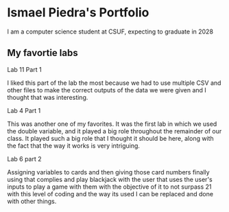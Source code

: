 # Ismael Piedra's Portfolio 
I am a computer science student at CSUF, expecting to graduate in 2028
## My favortie labs 
Lab 11 Part 1

I liked this part of the lab the most because we had to use multiple CSV and other files to make the correct outputs of the data we were given and I thought that was interesting. 

Lab 4 Part 1

This was another one of my favorites. It was the first lab in which we used the double variable, and it played a big role throughout the remainder of our class. It played such a big role that I thought it should be here, along with the fact that the way it works is very intriguing.  

Lab 6 part 2

Assigning variables to cards and then giving those card numbers finally using that complies and play blackjack with the user that uses the user's inputs to play a game with them with the objective of it to not surpass 21 with this level of coding and the way its used I can be replaced and done with other things.

